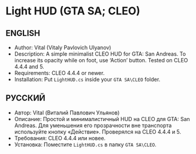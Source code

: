 # Light HUD (GTA SA; CLEO)
## ENGLISH
* Author: Vital (Vitaly Pavlovich Ulyanov)
* Description: A simple minimalist CLEO HUD for GTA: San Andreas. To increase its opacity while on foot, use ‘Action’ button. Tested on CLEO 4.4.4 and 5.
* Requirements: CLEO 4.4.4 or newer.
* Installation: Put `LightHUD.cs` inside your `GTA SA\CLEO` folder.

## РУССКИЙ
* Автор: Vital (Виталий Павлович Ульянов)
* Описание: Простой и минималистичный HUD на CLEO для GTA: San Andreas. Для уменьшения его прозрачности вне транспорта используйте кнопку «Действие». Проверялся на CLEO 4.4.4 и 5.
* Требования: CLEO 4.4.4 или новее.
* Установка: Поместите `LightHUD.cs` в папку `GTA SA\CLEO`.